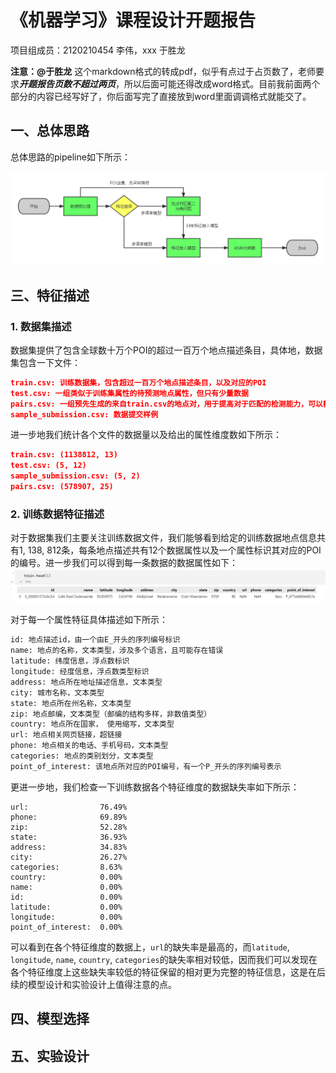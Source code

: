 # 《机器学习》课程设计开题报告

项目组成员：2120210454  李伟，xxx  于胜龙


**注意：@于胜龙** 这个markdown格式的转成pdf，似乎有点过于占页数了，老师要求***开题报告页数不超过两页***，所以后面可能还得改成word格式。目前我前面两个部分的内容已经写好了，你后面写完了直接放到word里面调调格式就能交了。

## 一、总体思路

总体思路的pipeline如下所示：

![pipeline](figures/开题报告/pipeline.png)

## 三、特征描述

### 1. 数据集描述

数据集提供了包含全球数十万个POI的超过一百万个地点描述条目，具体地，数据集包含一下文件：

```json
train.csv: 训练数据集，包含超过一百万个地点描述条目，以及对应的POI
test.csv: 一组类似于训练集属性的待预测地点属性，但只有少量数据
pairs.csv: 一组预先生成的来自train.csv的地点对，用于提高对于匹配的检测能力，可以额外生成新的匹配对
sample_submission.csv: 数据提交样例
```

进一步地我们统计各个文件的数据量以及给出的属性维度数如下所示：

```json
train.csv: (1138812, 13)
test.csv: (5, 12)
sample_submission.csv: (5, 2)
pairs.csv: (578907, 25)
```

### 2. 训练数据特征描述

对于数据集我们主要关注训练数据文件，我们能够看到给定的训练数据地点信息共有1, 138, 812条，每条地点描述共有12个数据属性以及一个属性标识其对应的POI的编号。进一步我们可以得到每一条数据的数据属性如下：![image-20220520222049536](figures/开题报告/image-20220520222049536.png)

对于每一个属性特征具体描述如下所示：

```tex
id: 地点描述id，由一个由E_开头的序列编号标识
name: 地点的名称，文本类型，涉及多个语言，且可能存在错误
latitude: 纬度信息，浮点数标识
longitude: 经度信息，浮点数类型标识
address: 地点所在地址描述信息，文本类型
city: 城市名称，文本类型
state: 地点所在州名称，文本类型
zip: 地点邮编，文本类型（邮编的结构多样，非数值类型）
country: 地点所在国家， 使用缩写，文本类型
url: 地点相关网页链接，超链接
phone: 地点相关的电话、手机号码，文本类型
categories: 地点的类别划分，文本类型
point_of_interest: 该地点所对应的POI编号，有一个P_开头的序列编号表示
```

更进一步地，我们检查一下训练数据各个特征维度的数据缺失率如下所示：

```text
url: 				76.49%
phone: 				69.89%
zip: 				52.28%
state: 				36.93%
address: 			34.83%
city: 				26.27%
categories: 		8.63%
country: 			0.00%
name: 				0.00%
id: 				0.00%
latitude: 			0.00%
longitude: 			0.00%
point_of_interest: 	0.00%
```

可以看到在各个特征维度的数据上，`url`的缺失率是最高的，而`latitude`, `longitude`, `name`, `country`, `categories`的缺失率相对较低，因而我们可以发现在各个特征维度上这些缺失率较低的特征保留的相对更为完整的特征信息，这是在后续的模型设计和实验设计上值得注意的点。

## 四、模型选择

## 五、实验设计
